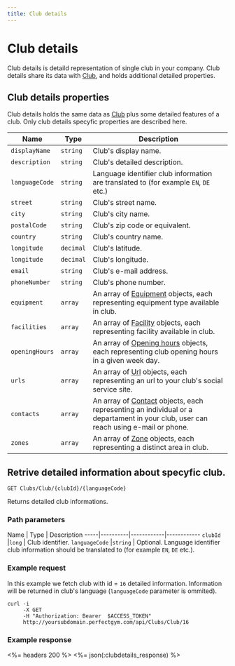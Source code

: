 ```yaml
---
title: Club details
---
```


# Club details

Club details is detaild representation of single club in your company. Club details share 
its data with [Club][Club], and holds additional detailed properties.


## Club details properties

Club details holds the same data as [Club][ClubProperties] plus some detailed features of a club.
Only club details specyfic properties are described here.


Name            		| Type    | Description
-----|------------------|----------------------
`displayName`           |`string`   | Club's display name.
`description`     		|`string`   | Club's detailed description.
`languageCode`    		|`string`   | Language identifier club information are translated to (for example `EN`, `DE` etc.)
`street`                |`string`   | Club's street name.
`city`                  |`string`   | Club's city name.
`postalCode`            |`string`   | Club's zip code or equivalent.
`country`               |`string`   | Club's country name.
`longitude`             |`decimal`  | Club's latitude.
`longitude`             |`decimal`  | Club's longitude.
`email`                 |`string`   | Club's e-mail address.
`phoneNumber`           |`string`   | Club's phone number.
`equipment`             |`array`    | An array of [Equipment][Equipment] objects, each representing equipment type available in club.
`facilities`            |`array`    | An array of [Facility][Facility] objects, each representing facility available in club.
`openingHours`          |`array`    | An array of [Opening hours][OpeningHours] objects, each representing club opening hours in a given week day.
`urls`                  |`array`    | An array of [Url][Url] objects, each representing an url to your club's social service site.
`contacts`              |`array`    | An array of [Contact][Contact] objects, each representing an individual or a departament in your club, user can reach using e-mail or phone.
`zones`                 |`array`    | An array of [Zone][Zone] objects, each representing a distinct area in club.



## Retrive detailed information about specyfic club.

    GET Clubs/Club/{clubId}/{languageCode}  

Returns detailed club informations.


### Path parameters

Name            | Type       | Description
-----|----------|------------|------------
`clubId`        |`long`      | Club identifier.
`languageCode`  |`string`    | Optional. Language identifier club information should be translated to (for example `EN`, `DE` etc.).



### Example request

In this example we fetch club with id = `16` detailed information. Information will be returned in club's language (`languageCode` parameter is ommited).

``` command-line
curl -i 
     -X GET 
     -H "Authorization: Bearer  $ACCESS_TOKEN"  
     http://yoursubdomain.perfectgym.com/api/Clubs/Club/16     	
```


### Example response

<%= headers 200 %>
<%= json(:clubdetails_response) %>



[Club]: /api/clubs/clubs
[ClubProperties]: /api/clubs/clubs#properties 
[Contact]: /appendix/contact
[Equipment]: /appendix/equipment
[Facility]: /appendix/facility
[OpeningHours]: /appendix/openinghours
[Url]: /appendix/url
[Zone]: /appendix/zone
